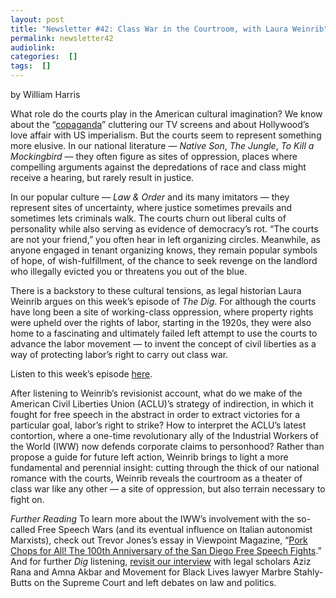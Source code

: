 ```yaml
---
layout: post
title: "Newsletter #42: Class War in the Courtroom, with Laura Weinrib"
permalink: newsletter42
audiolink: 
categories:  []
tags:  []
---
```


by William Harris

What role do the courts play in the American cultural imagination? We know about the “[copaganda](https://jacobin.com/2022/07/copaganda-police-propaganda-public-relations-pr-communications)” cluttering our TV screens and about Hollywood’s love affair with US imperialism. But the courts seem to represent something more elusive. In our national literature — *Native Son*, *The Jungle*, *To Kill a Mockingbird* — they often figure as sites of oppression, places where compelling arguments against the depredations of race and class might receive a hearing, but rarely result in justice. 

In our popular culture — *Law & Order* and its many imitators — they represent sites of uncertainty, where justice sometimes prevails and sometimes lets criminals walk. The courts churn out liberal cults of personality while also serving as evidence of democracy’s rot. “The courts are not your friend,” you often hear in left organizing circles. Meanwhile, as anyone engaged in tenant organizing knows, they remain popular symbols of hope, of wish-fulfillment, of the chance to seek revenge on the landlord who illegally evicted you or threatens you out of the blue.

There is a backstory to these cultural tensions, as legal historian Laura Weinrib argues on this week’s episode of *The Dig*. For although the courts have long been a site of working-class oppression, where property rights were upheld over the rights of labor, starting in the 1920s, they were also home to a fascinating and ultimately failed left attempt to use the courts to advance the labor movement — to invent the concept of civil liberties as a way of protecting labor’s right to carry out class war.

Listen to this week’s episode [here](https://thedigradio.com/podcast/taming-free-speech-w-laura-weinrib).

After listening to Weinrib’s revisionist account, what do we make of the American Civil Liberties Union (ACLU)’s strategy of indirection, in which it fought for free speech in the abstract in order to extract victories for a particular goal, labor’s right to strike? How to interpret the ACLU’s latest contortion, where a one-time revolutionary ally of the Industrial Workers of the World (IWW) now defends corporate claims to personhood? Rather than propose a guide for future left action, Weinrib brings to light a more fundamental and perennial insight: cutting through the thick of our national romance with the courts, Weinrib reveals the courtroom as a theater of class war like any other — a site of oppression, but also terrain necessary to fight on.


*Further Reading*
To learn more about the IWW’s involvement with the so-called Free Speech Wars (and its eventual influence on Italian autonomist Marxists), check out Trevor Jones’s essay in Viewpoint Magazine, “[Pork Chops for All! The 100th Anniversary of the San Diego Free Speech Fights](https://viewpointmag.com/2012/02/23/porkchops-for-all-the-100th-anniversary-of-the-san-diego-free-speech-fights).” And for further *Dig* listening, [revisit our interview](https://thedigradio.com/podcast/scotus-politics-and-the-law) with legal scholars Aziz Rana and Amna Akbar and Movement for Black Lives lawyer Marbre Stahly-Butts on the Supreme Court and left debates on law and politics.
